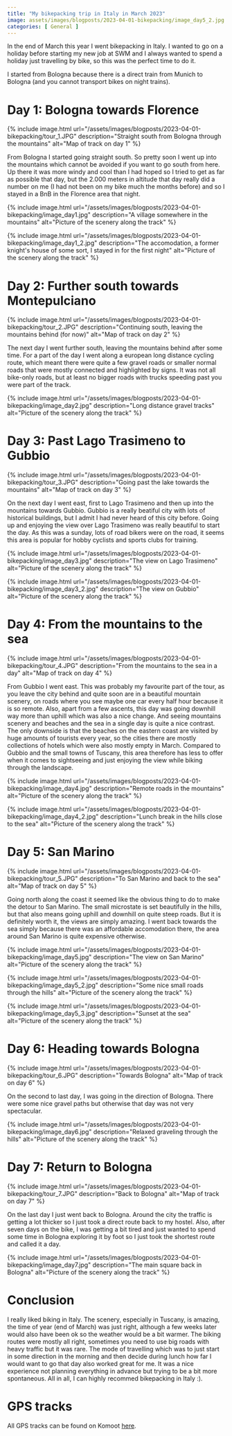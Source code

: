 ```yaml
---
title: "My bikepacking trip in Italy in March 2023"
image: assets/images/blogposts/2023-04-01-bikepacking/image_day5_2.jpg
categories: [ General ]
---
```


In the end of March this year I went bikepacking in Italy. I wanted to go on a holiday before starting my new job at SWM and I always wanted to spend a holiday just travelling by bike, so this was the perfect time to do it.

I started from Bologna because there is a direct train from Munich to Bologna (and you cannot transport bikes on night trains).

# Day 1: Bologna towards Florence

{% include image.html
    url="/assets/images/blogposts/2023-04-01-bikepacking/tour_1.JPG"
    description="Straight south from Bologna through the mountains"
    alt="Map of track on day 1" %}

From Bologna I started going straight south. So pretty soon I went up into the mountains which cannot be avoided if you want to go south from here. Up there it was more windy and cool than I had hoped so I tried to get as far as possible that day, but the 2.000 meters in altitude that day really did a number on me (I had not been on my bike much the months before) and so I stayed in a BnB in the Florence area that night.

{% include image.html
    url="/assets/images/blogposts/2023-04-01-bikepacking/image_day1.jpg"
    description="A village somewhere in the mountains"
    alt="Picture of the scenery along the track" %}

{% include image.html
    url="/assets/images/blogposts/2023-04-01-bikepacking/image_day1_2.jpg"
    description="The accomodation, a former knight's house of some sort, I stayed in for the first night"
    alt="Picture of the scenery along the track" %}

# Day 2: Further south towards Montepulciano

{% include image.html
    url="/assets/images/blogposts/2023-04-01-bikepacking/tour_2.JPG"
    description="Continuing south, leaving the mountains behind (for now)"
    alt="Map of track on day 2" %}

The next day I went further south, leaving the mountains behind after some time. For a part of the day I went along a european long distance cycling route, which meant there were quite a few gravel roads or smaller normal roads that were mostly connected and highlighted by signs. It was not all bike-only roads, but at least no bigger roads with trucks speeding past you were part of the track.

{% include image.html
    url="/assets/images/blogposts/2023-04-01-bikepacking/image_day2.jpg"
    description="Long distance gravel tracks"
    alt="Picture of the scenery along the track" %}

# Day 3: Past Lago Trasimeno to Gubbio

{% include image.html
    url="/assets/images/blogposts/2023-04-01-bikepacking/tour_3.JPG"
    description="Going past the lake towards the mountains"
    alt="Map of track on day 3" %}

On the next day I went east, first to Lago Trasimeno and then up into the mountains towards Gubbio. Gubbio is a really beatiful city with lots of historical buildings, but I admit I had never heard of this city before.
Going up and enjoying the view over Lago Trasimeno was really beautiful to start the day. As this was a sunday, lots of road bikers were on the road, it seems this area is popular for hobby cyclists and sports clubs for training.

{% include image.html
    url="/assets/images/blogposts/2023-04-01-bikepacking/image_day3.jpg"
    description="The view on Lago Trasimeno"
    alt="Picture of the scenery along the track" %}

{% include image.html
    url="/assets/images/blogposts/2023-04-01-bikepacking/image_day3_2.jpg"
    description="The view on Gubbio"
    alt="Picture of the scenery along the track" %}

# Day 4: From the mountains to the sea

{% include image.html
    url="/assets/images/blogposts/2023-04-01-bikepacking/tour_4.JPG"
    description="From the mountains to the sea in a day"
    alt="Map of track on day 4" %}

From Gubbio I went east. This was probably my favourite part of the tour, as you leave the city behind and quite soon are in a beautiful mountain scenery, on roads where you see maybe one car every half hour because it is so remote. Also, apart from a few ascents, this day was going downhill way more than uphill which was also a nice change. And seeing mountains scenery and beaches and the sea in a single day is quite a nice contrast. The only downside is that the beaches on the eastern coast are visited by huge amounts of tourists every year, so the cities there are mostly collections of hotels which were also mostly empty in March. Compared to Gubbio and the small towns of Tuscany, this area therefore has less to offer when it comes to sightseeing and just enjoying the view while biking through the landscape.

{% include image.html
    url="/assets/images/blogposts/2023-04-01-bikepacking/image_day4.jpg"
    description="Remote roads in the mountains"
    alt="Picture of the scenery along the track" %}

{% include image.html
    url="/assets/images/blogposts/2023-04-01-bikepacking/image_day4_2.jpg"
    description="Lunch break in the hills close to the sea"
    alt="Picture of the scenery along the track" %}

# Day 5: San Marino

{% include image.html
    url="/assets/images/blogposts/2023-04-01-bikepacking/tour_5.JPG"
    description="To San Marino and back to the sea"
    alt="Map of track on day 5" %}

Going north along the coast it seemed like the obvious thing to do to make the detour to San Marino. The small microstate is set beautifully in the hills, but that also means going uphill and downhill on quite steep roads. But it is definitely worth it, the views are simply amazing.
I went back towards the sea simply because there was an affordable accomodation there, the area around San Marino is quite expensive otherwise.

{% include image.html
    url="/assets/images/blogposts/2023-04-01-bikepacking/image_day5.jpg"
    description="The view on San Marino"
    alt="Picture of the scenery along the track" %}

{% include image.html
    url="/assets/images/blogposts/2023-04-01-bikepacking/image_day5_2.jpg"
    description="Some nice small roads through the hills"
    alt="Picture of the scenery along the track" %}

{% include image.html
    url="/assets/images/blogposts/2023-04-01-bikepacking/image_day5_3.jpg"
    description="Sunset at the sea"
    alt="Picture of the scenery along the track" %}

# Day 6: Heading towards Bologna

{% include image.html
    url="/assets/images/blogposts/2023-04-01-bikepacking/tour_6.JPG"
    description="Towards Bologna"
    alt="Map of track on day 6" %}

On the second to last day, I was going in the direction of Bologna. There were some nice gravel paths but otherwise that day was not very spectacular.

{% include image.html
    url="/assets/images/blogposts/2023-04-01-bikepacking/image_day6.jpg"
    description="Relaxed graveling through the hills"
    alt="Picture of the scenery along the track" %}

# Day 7: Return to Bologna

{% include image.html
    url="/assets/images/blogposts/2023-04-01-bikepacking/tour_7.JPG"
    description="Back to Bologna"
    alt="Map of track on day 7" %}

On the last day I just went back to Bologna. Around the city the traffic is getting a lot thicker so I just took a direct route back to my hostel. Also, after seven days on the bike, I was getting a bit tired and just wanted to spend some time in Bologna exploring it by foot so I just took the shortest route and called it a day.

{% include image.html
    url="/assets/images/blogposts/2023-04-01-bikepacking/image_day7.jpg"
    description="The main square back in Bologna"
    alt="Picture of the scenery along the track" %}

# Conclusion

I really liked biking in Italy. The scenery, especially in Tuscany, is amazing, the time of year (end of March) was just right, although a few weeks later would also have been ok so the weather would be a bit warmer. The biking routes were mostly all right, sometimes you need to use big roads with heavy traffic but it was rare.
The mode of travelling which was to just start in some direction in the morning and then decide during lunch how far I would want to go that day also worked great for me. It was a nice experience not planning everything in advance but trying to be a bit more spontaneous.
All in all, I can highly recommed bikepacking in Italy :).

# GPS tracks

All GPS tracks can be found on Komoot [here](https://www.komoot.de/collection/2015602/-radtour-italien-2023-03).